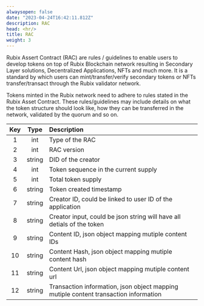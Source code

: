```yaml
---
alwaysopen: false
date: "2023-04-24T16:42:11.812Z"
description: RAC
head: <hr/>
title: RAC
weight: 3
---
```


Rubix Assert Contract (RAC) are rules / guidelines to enable users to develop tokens on top of Rubix Blockchain network resulting in Secondary Layer solutions, Decentralized Applications, NFTs and much more. It is a standard by which users can mint/transfer/verify secondary tokens or NFTs transfer/transact through the Rubix validator network.

Tokens minted in the Rubix network need to adhere to rules stated in the Rubix Asset Contract. These rules/guidelines may include details on what the token structure should look like, how they can be transferred in the network, validated by the quorum and so on.


|  Key  |    Type     | Description             |
| :---: |    :----:   |  :---                   |
| 1     | int         | Type of the RAC         |
| 2     | int         | RAC version             |
| 3     | string      | DID of the creator      |
| 4     | int         | Token sequence in the current supply      |
| 5     | int         | Total token supply      |
| 6     | string      | Token created timestamp      |
| 7     | string      | Creator ID, could be linked to user ID of the application   |
| 8     | string      | Creator input, could be json string will have all detials of the token   |
| 9     | string      | Content ID, json object mapping mutiple content IDs   |
| 10    | string      | Content Hash, json object mapping mutiple content hash  |
| 11    | string      | Content Url, json object mapping mutiple content url  |
| 12    | string      | Transaction information, json object mapping mutiple content transaction information  |

